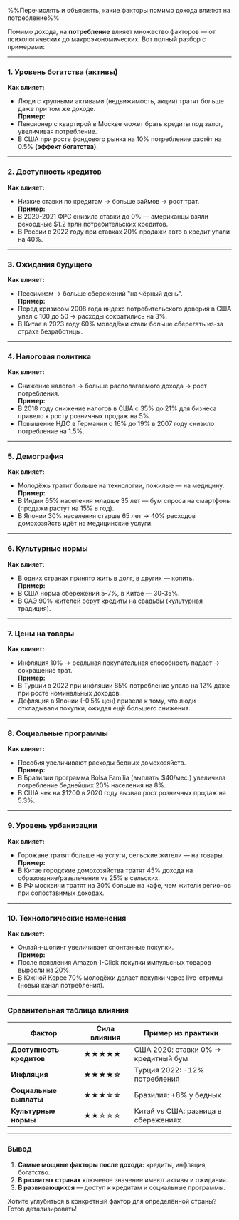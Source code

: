 %%Перечислять и объяснять, какие факторы помимо дохода влияют на потребление%%

Помимо дохода, на **потребление** влияет множество факторов — от психологических до макроэкономических. Вот полный разбор с примерами:

---

### **1. Уровень богатства (активы)**
**Как влияет:**  
- Люди с крупными активами (недвижимость, акции) тратят больше даже при том же доходе.  
**Пример:**  
- Пенсионер с квартирой в Москве может брать кредиты под залог, увеличивая потребление.  
- В США при росте фондового рынка на 10% потребление растёт на 0.5% **(эффект богатства)**.

---

### **2. Доступность кредитов**  
**Как влияет:**  
- Низкие ставки по кредитам → больше займов → рост трат.  
**Пример:**  
- В 2020-2021 ФРС снизила ставки до 0% — американцы взяли рекордные $1.2 трлн потребительских кредитов.  
- В России в 2022 году при ставках 20% продажи авто в кредит упали на 40%.

---

### **3. Ожидания будущего**  
**Как влияет:**  
- Пессимизм → больше сбережений "на чёрный день".  
**Пример:**  
- Перед кризисом 2008 года индекс потребительского доверия в США упал с 100 до 50 → расходы сократились на 3%.  
- В Китае в 2023 году 60% молодёжи стали больше сберегать из-за страха безработицы.

---

### **4. Налоговая политика**  
**Как влияет:**  
- Снижение налогов → больше располагаемого дохода → рост потребления.  
**Пример:**  
- В 2018 году снижение налогов в США с 35% до 21% для бизнеса привело к росту розничных продаж на 5%.  
- Повышение НДС в Германии с 16% до 19% в 2007 году снизило потребление на 1.5%.

---

### **5. Демография**  
**Как влияет:**  
- Молодёжь тратит больше на технологии, пожилые — на медицину.  
**Пример:**  
- В Индии 65% населения младше 35 лет — бум спроса на смартфоны (продажи растут на 15% в год).  
- В Японии 30% населения старше 65 лет → 40% расходов домохозяйств идёт на медицинские услуги.

---

### **6. Культурные нормы**  
**Как влияет:**  
- В одних странах принято жить в долг, в других — копить.  
**Пример:**  
- В США норма сбережений 5-7%, в Китае — 30-35%.  
- В ОАЭ 90% жителей берут кредиты на свадьбы (культурная традиция).

---

### **7. Цены на товары**  
**Как влияет:**  
- Инфляция 10% → реальная покупательная способность падает → сокращение трат.  
**Пример:**  
- В Турции в 2022 при инфляции 85% потребление упало на 12% даже при росте номинальных доходов.  
- Дефляция в Японии (-0.5% цен) привела к тому, что люди откладывали покупки, ожидая ещё большего снижения.

---

### **8. Социальные программы**  
**Как влияет:**  
- Пособия увеличивают расходы бедных домохозяйств.  
**Пример:**  
- В Бразилии программа Bolsa Família (выплаты $40/мес.) увеличила потребление беднейших 20% населения на 8%.  
- В США чек на $1200 в 2020 году вызвал рост розничных продаж на 5.3%.

---

### **9. Уровень урбанизации**  
**Как влияет:**  
- Горожане тратят больше на услуги, сельские жители — на товары.  
**Пример:**  
- В Китае городские домохозяйства тратят 45% дохода на образование/развлечения vs 25% в сельских.  
- В РФ москвичи тратят на 30% больше на кафе, чем жители регионов при сопоставимых доходах.

---

### **10. Технологические изменения**  
**Как влияет:**  
- Онлайн-шопинг увеличивает спонтанные покупки.  
**Пример:**  
- После появления Amazon 1-Click покупки импульсных товаров выросли на 20%.  
- В Южной Корее 70% молодёжи делает покупки через live-стримы (новый канал потребления).

---

### **Сравнительная таблица влияния**  
| Фактор                   | Сила влияния | Пример из практики                  |
| ------------------------ | ------------ | ----------------------------------- |
| **Доступность кредитов** | ★★★★★        | США 2020: ставки 0% → кредитный бум |
| **Инфляция**             | ★★★★☆        | Турция 2022: -12% потребления       |
| **Социальные выплаты**   | ★★★☆☆        | Бразилия: +8% у бедных              |
| **Культурные нормы**     | ★★☆☆☆        | Китай vs США: разница в сбережениях |

---

### **Вывод**  
1. **Самые мощные факторы после дохода:** кредиты, инфляция, богатство.  
2. **В развитых странах** ключевое значение имеют активы и ожидания.  
3. **В развивающихся** — доступ к кредитам и социальные программы.  

Хотите углубиться в конкретный фактор для определённой страны? Готов детализировать!